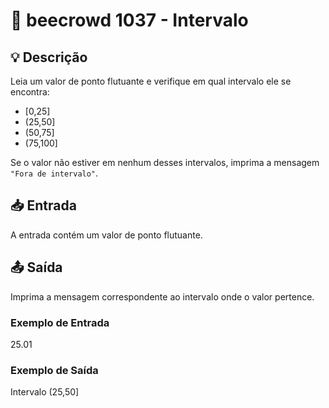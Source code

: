 # 📝 beecrowd 1037 - Intervalo

## 💡 Descrição

Leia um valor de ponto flutuante e verifique em qual intervalo ele se encontra:

- [0,25]  
- (25,50]  
- (50,75]  
- (75,100]

Se o valor não estiver em nenhum desses intervalos, imprima a mensagem `"Fora de intervalo"`.

## 📥 Entrada

A entrada contém um valor de ponto flutuante.

## 📤 Saída

Imprima a mensagem correspondente ao intervalo onde o valor pertence.

### Exemplo de Entrada
25.01

### Exemplo de Saída
Intervalo (25,50]
